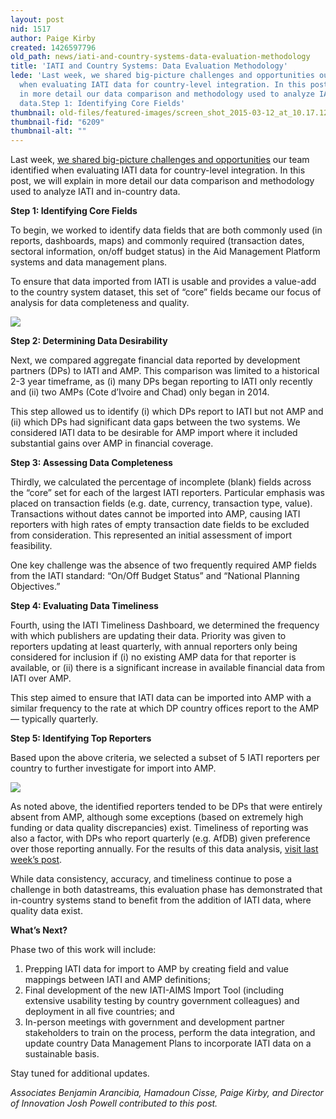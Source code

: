 ```yaml
---
layout: post
nid: 1517
author: Paige Kirby
created: 1426597796
old_path: news/iati-and-country-systems-data-evaluation-methodology
title: 'IATI and Country Systems: Data Evaluation Methodology'
lede: 'Last week, we shared big-picture challenges and opportunities our team identified
  when evaluating IATI data for country-level integration. In this post, we will explain
  in more detail our data comparison and methodology used to analyze IATI and in-country
  data.Step 1: Identifying Core Fields'
thumbnail: old-files/featured-images/screen_shot_2015-03-12_at_10.17.12_am.png
thumbnail-fid: "6209"
thumbnail-alt: ""
---
```


Last week, [we shared big-picture challenges and opportunities](/news/iati-and-country-systems-data-evaluation-results) our team identified when evaluating IATI data for country-level integration. In this post, we will explain in more detail our data comparison and methodology used to analyze IATI and in-country data.

**Step 1: Identifying Core Fields**

To begin, we worked to identify data fields that are both commonly used (in reports, dashboards, maps) and commonly required (transaction dates, sectoral information, on/off budget status) in the Aid Management Platform systems and data management plans.

To ensure that data imported from IATI is usable and provides a value-add to the country system dataset, this set of “core” fields became our focus of analysis for data completeness and quality.

![](/assets/inline-images/screen_shot_2015-03-12_at_10.17.12_am_0.png)

**Step 2: Determining Data Desirability**

Next, we compared aggregate financial data reported by development partners (DPs) to IATI and AMP. This comparison was limited to a historical 2-3 year timeframe, as (i) many DPs began reporting to IATI only recently and (ii) two AMPs (Cote d’Ivoire and Chad) only began in 2014.

This step allowed us to identify (i) which DPs report to IATI but not AMP and (ii) which DPs had significant data gaps between the two systems. We considered IATI data to be desirable for AMP import where it included substantial gains over AMP in financial coverage.

**Step 3: Assessing Data Completeness**

Thirdly, we calculated the percentage of incomplete (blank) fields across the “core” set for each of the largest IATI reporters. Particular emphasis was placed on transaction fields (e.g. date, currency, transaction type, value). Transactions without dates cannot be imported into AMP, causing IATI reporters with high rates of empty transaction date fields to be excluded from consideration. This represented an initial assessment of import feasibility.

One key challenge was the absence of two frequently required AMP fields from the IATI standard: “On/Off Budget Status” and “National Planning Objectives.”

**Step 4: Evaluating Data Timeliness**

Fourth, using the IATI Timeliness Dashboard, we determined the frequency with which publishers are updating their data. Priority was given to reporters updating at least quarterly, with annual reporters only being considered for inclusion if (i) no existing AMP data for that reporter is available, or (ii) there is a significant increase in available financial data from IATI over AMP.

This step aimed to ensure that IATI data can be imported into AMP with a similar frequency to the rate at which DP country offices report to the AMP — typically quarterly.

**Step 5: Identifying Top Reporters**

Based upon the above criteria, we selected a subset of 5 IATI reporters per country to further investigate for import into AMP.

![](/assets/inline-images/screen_shot_2015-03-13_at_1.14.44_pm_0.png)

As noted above, the identified reporters tended to be DPs that were entirely absent from AMP, although some exceptions (based on extremely high funding or data quality discrepancies) exist. Timeliness of reporting was also a factor, with DPs who report quarterly (e.g. AfDB) given preference over those reporting annually. For the results of this data analysis, [visit last week’s post](/news/iati-and-country-systems-data-evaluation-results).

While data consistency, accuracy, and timeliness continue to pose a challenge in both datastreams, this evaluation phase has demonstrated that in-country systems stand to benefit from the addition of IATI data, where quality data exist.

**What’s Next?**

Phase two of this work will include:

1. Prepping IATI data for import to AMP by creating field and value mappings between IATI and AMP definitions;
2. Final development of the new IATI-AIMS Import Tool (including extensive usability testing by country government colleagues) and deployment in all five countries; and
3. In-person meetings with government and development partner stakeholders to train on the process, perform the data integration, and update country Data Management Plans to incorporate IATI data on a sustainable basis.

Stay tuned for additional updates.

*Associates Benjamin Arancibia, Hamadoun Cisse, Paige Kirby, and Director of Innovation Josh Powell contributed to this post.*
